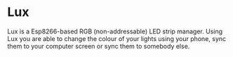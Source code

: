 # Lux

Lux is a Esp8266-based RGB (non-addressable) LED strip manager. Using Lux you are able to change the colour of your lights using your phone, sync them to your computer screen or sync them to somebody else.

